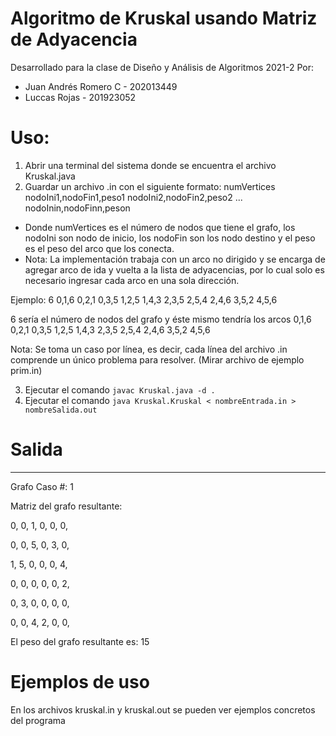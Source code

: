 # Algoritmo de Kruskal usando Matriz de Adyacencia
Desarrollado para la clase de Diseño y Análisis de Algoritmos 2021-2
Por: 
* Juan Andrés Romero C - 202013449
* Luccas Rojas - 201923052

# Uso:
1. Abrir una terminal del sistema donde se encuentra el archivo Kruskal.java
2. Guardar un archivo .in con el siguiente formato:
numVertices nodoIni1,nodoFin1,peso1 nodoIni2,nodoFin2,peso2 ... nodoInin,nodoFinn,peson

- Donde numVertices es el número de nodos que tiene el grafo, los nodoIni son nodo de inicio, los nodoFin son los nodo destino y el peso es el peso del arco que los conecta.
- Nota: La implementación trabaja con un arco no dirigido y se encarga de agregar arco de ida y vuelta a la lista de adyacencias, por lo cual solo es necesario ingresar cada arco en una sola dirección.

Ejemplo:
6 0,1,6 0,2,1 0,3,5 1,2,5 1,4,3 2,3,5 2,5,4 2,4,6 3,5,2 4,5,6

6 sería el número de nodos del grafo y éste mismo tendría los arcos
0,1,6
0,2,1
0,3,5
1,2,5
1,4,3
2,3,5
2,5,4
2,4,6
3,5,2
4,5,6

Nota: Se toma un caso por línea, es decir, cada línea del archivo .in comprende un único problema para resolver. (Mirar archivo de ejemplo prim.in)

3. Ejecutar el comando `javac Kruskal.java -d .`
4. Ejecutar el comando `java Kruskal.Kruskal < nombreEntrada.in > nombreSalida.out`

# Salida
---------------------------------------------
Grafo Caso #: 1

Matriz del grafo resultante: 

0, 0, 1, 0, 0, 0, 

0, 0, 5, 0, 3, 0, 

1, 5, 0, 0, 0, 4, 

0, 0, 0, 0, 0, 2, 

0, 3, 0, 0, 0, 0, 

0, 0, 4, 2, 0, 0, 

El peso del grafo resultante es: 15

# Ejemplos de uso
En los archivos kruskal.in y kruskal.out se pueden ver ejemplos concretos del programa